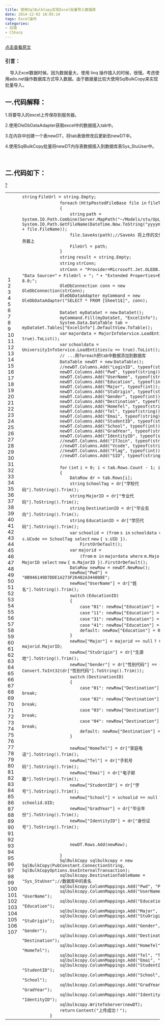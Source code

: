 ```yaml
---
title: 使用SqlBulkCopy实现Excel批量导入数据库
date: 2014-12-02 18:05:14
tags: Excel操作
categories: 
- 后端
- CSharp
---
```


[点击查看原文](https://www.cnblogs.com/bugzone/p/SqlBulkCopy.html)

<div id="cnblogs_post_body" class="blogpost-body ">
    <h3>引言： &nbsp;&nbsp;</h3>
<p>&nbsp;&nbsp;&nbsp; 导入Excel数据时候，因为数据量大，使用 linq 操作插入的时候，很慢。考虑使用ado.net操作数据库方式导入数据。由于数据量比较大使用SqlBulkCopy来实现批量导入。</p>
<h2>一.代码解释：</h2>
<p>1.将要导入的excel上传保存到服务器。</p>
<p>2.使用OleDbDataAdapter获取excel中的数据插入tab中。</p>
<p>3.在内存中创建一个表newDT，将tab表做修改后更新到newDT中。</p>
<p>4.使用SqlBulkCopy批量将newDT内存表数据插入到数据库表Sys_StuUser中。</p>
<p>&nbsp;</p>
<h2>二.代码如下：</h2>
<div class="cnblogs_Highlighter sh-gutter">
<div><div id="highlighter_416323" class="syntaxhighlighter  csharp"><div class="toolbar"><span><a href="#" class="toolbar_item command_help help">?</a></span></div><table border="0" cellpadding="0" cellspacing="0"><tbody><tr><td class="gutter"><div class="line number1 index0 alt2">1</div><div class="line number2 index1 alt1">2</div><div class="line number3 index2 alt2">3</div><div class="line number4 index3 alt1">4</div><div class="line number5 index4 alt2">5</div><div class="line number6 index5 alt1">6</div><div class="line number7 index6 alt2">7</div><div class="line number8 index7 alt1">8</div><div class="line number9 index8 alt2">9</div><div class="line number10 index9 alt1">10</div><div class="line number11 index10 alt2">11</div><div class="line number12 index11 alt1">12</div><div class="line number13 index12 alt2">13</div><div class="line number14 index13 alt1">14</div><div class="line number15 index14 alt2">15</div><div class="line number16 index15 alt1">16</div><div class="line number17 index16 alt2">17</div><div class="line number18 index17 alt1">18</div><div class="line number19 index18 alt2">19</div><div class="line number20 index19 alt1">20</div><div class="line number21 index20 alt2">21</div><div class="line number22 index21 alt1">22</div><div class="line number23 index22 alt2">23</div><div class="line number24 index23 alt1">24</div><div class="line number25 index24 alt2">25</div><div class="line number26 index25 alt1">26</div><div class="line number27 index26 alt2">27</div><div class="line number28 index27 alt1">28</div><div class="line number29 index28 alt2">29</div><div class="line number30 index29 alt1">30</div><div class="line number31 index30 alt2">31</div><div class="line number32 index31 alt1">32</div><div class="line number33 index32 alt2">33</div><div class="line number34 index33 alt1">34</div><div class="line number35 index34 alt2">35</div><div class="line number36 index35 alt1">36</div><div class="line number37 index36 alt2">37</div><div class="line number38 index37 alt1">38</div><div class="line number39 index38 alt2">39</div><div class="line number40 index39 alt1">40</div><div class="line number41 index40 alt2">41</div><div class="line number42 index41 alt1">42</div><div class="line number43 index42 alt2">43</div><div class="line number44 index43 alt1">44</div><div class="line number45 index44 alt2">45</div><div class="line number46 index45 alt1">46</div><div class="line number47 index46 alt2">47</div><div class="line number48 index47 alt1">48</div><div class="line number49 index48 alt2">49</div><div class="line number50 index49 alt1">50</div><div class="line number51 index50 alt2">51</div><div class="line number52 index51 alt1">52</div><div class="line number53 index52 alt2">53</div><div class="line number54 index53 alt1">54</div><div class="line number55 index54 alt2">55</div><div class="line number56 index55 alt1">56</div><div class="line number57 index56 alt2">57</div><div class="line number58 index57 alt1">58</div><div class="line number59 index58 alt2">59</div><div class="line number60 index59 alt1">60</div><div class="line number61 index60 alt2">61</div><div class="line number62 index61 alt1">62</div><div class="line number63 index62 alt2">63</div><div class="line number64 index63 alt1">64</div><div class="line number65 index64 alt2">65</div><div class="line number66 index65 alt1">66</div><div class="line number67 index66 alt2">67</div><div class="line number68 index67 alt1">68</div><div class="line number69 index68 alt2">69</div><div class="line number70 index69 alt1">70</div><div class="line number71 index70 alt2">71</div><div class="line number72 index71 alt1">72</div><div class="line number73 index72 alt2">73</div><div class="line number74 index73 alt1">74</div><div class="line number75 index74 alt2">75</div><div class="line number76 index75 alt1">76</div><div class="line number77 index76 alt2">77</div><div class="line number78 index77 alt1">78</div><div class="line number79 index78 alt2">79</div><div class="line number80 index79 alt1">80</div><div class="line number81 index80 alt2">81</div><div class="line number82 index81 alt1">82</div><div class="line number83 index82 alt2">83</div><div class="line number84 index83 alt1">84</div><div class="line number85 index84 alt2">85</div><div class="line number86 index85 alt1">86</div><div class="line number87 index86 alt2">87</div><div class="line number88 index87 alt1">88</div><div class="line number89 index88 alt2">89</div><div class="line number90 index89 alt1">90</div><div class="line number91 index90 alt2">91</div><div class="line number92 index91 alt1">92</div><div class="line number93 index92 alt2">93</div><div class="line number94 index93 alt1">94</div><div class="line number95 index94 alt2">95</div><div class="line number96 index95 alt1">96</div><div class="line number97 index96 alt2">97</div><div class="line number98 index97 alt1">98</div><div class="line number99 index98 alt2">99</div><div class="line number100 index99 alt1">100</div><div class="line number101 index100 alt2">101</div><div class="line number102 index101 alt1">102</div><div class="line number103 index102 alt2">103</div><div class="line number104 index103 alt1">104</div><div class="line number105 index104 alt2">105</div><div class="line number106 index105 alt1">106</div><div class="line number107 index106 alt2">107</div></td><td class="code"><div class="container"><div class="line number1 index0 alt2"><code class="csharp keyword">string</code> <code class="csharp plain">FileUrl = </code><code class="csharp keyword">string</code><code class="csharp plain">.Empty;</code></div><div class="line number2 index1 alt1"><code class="csharp spaces">&nbsp;&nbsp;&nbsp;&nbsp;&nbsp;&nbsp;&nbsp;&nbsp;&nbsp;&nbsp;&nbsp;&nbsp;&nbsp;&nbsp;&nbsp;</code><code class="csharp keyword">foreach</code> <code class="csharp plain">(HttpPostedFileBase file </code><code class="csharp keyword">in</code> <code class="csharp plain">fileToUpload)</code></div><div class="line number3 index2 alt2"><code class="csharp spaces">&nbsp;&nbsp;&nbsp;&nbsp;&nbsp;&nbsp;&nbsp;&nbsp;&nbsp;&nbsp;&nbsp;&nbsp;&nbsp;&nbsp;&nbsp;</code><code class="csharp plain">{</code></div><div class="line number4 index3 alt1"><code class="csharp spaces">&nbsp;&nbsp;&nbsp;&nbsp;&nbsp;&nbsp;&nbsp;&nbsp;&nbsp;&nbsp;&nbsp;&nbsp;&nbsp;&nbsp;&nbsp;&nbsp;&nbsp;&nbsp;&nbsp;</code><code class="csharp keyword">string</code> <code class="csharp plain">path = System.IO.Path.Combine(Server.MapPath(</code><code class="csharp string">"~/Models/stu/UpLoadExc"</code><code class="csharp plain">), System.IO.Path.GetFileName(DateTime.Now.ToString(</code><code class="csharp string">"yyyymmddhhMMss"</code><code class="csharp plain">) + file.FileName));</code></div><div class="line number5 index4 alt2"><code class="csharp spaces">&nbsp;&nbsp;&nbsp;&nbsp;&nbsp;&nbsp;&nbsp;&nbsp;&nbsp;&nbsp;&nbsp;&nbsp;&nbsp;&nbsp;&nbsp;&nbsp;&nbsp;&nbsp;&nbsp;</code><code class="csharp plain">file.SaveAs(path);</code><code class="csharp comments">//SaveAs 将上传的文件内容保存在服务器上</code></div><div class="line number6 index5 alt1"><code class="csharp spaces">&nbsp;&nbsp;&nbsp;&nbsp;&nbsp;&nbsp;&nbsp;&nbsp;&nbsp;&nbsp;&nbsp;&nbsp;&nbsp;&nbsp;&nbsp;&nbsp;&nbsp;&nbsp;&nbsp;</code><code class="csharp plain">FileUrl = path;</code></div><div class="line number7 index6 alt2"><code class="csharp spaces">&nbsp;&nbsp;&nbsp;&nbsp;&nbsp;&nbsp;&nbsp;&nbsp;&nbsp;&nbsp;&nbsp;&nbsp;&nbsp;&nbsp;&nbsp;</code><code class="csharp plain">}</code></div><div class="line number8 index7 alt1"><code class="csharp spaces">&nbsp;&nbsp;&nbsp;&nbsp;&nbsp;&nbsp;&nbsp;&nbsp;&nbsp;&nbsp;&nbsp;&nbsp;&nbsp;&nbsp;&nbsp;</code><code class="csharp keyword">string</code> <code class="csharp plain">result = </code><code class="csharp keyword">string</code><code class="csharp plain">.Empty;</code></div><div class="line number9 index8 alt2"><code class="csharp spaces">&nbsp;&nbsp;&nbsp;&nbsp;&nbsp;&nbsp;&nbsp;&nbsp;&nbsp;&nbsp;&nbsp;&nbsp;&nbsp;&nbsp;&nbsp;</code><code class="csharp keyword">string</code> <code class="csharp plain">strConn;</code></div><div class="line number10 index9 alt1"><code class="csharp spaces">&nbsp;&nbsp;&nbsp;&nbsp;&nbsp;&nbsp;&nbsp;&nbsp;&nbsp;&nbsp;&nbsp;&nbsp;&nbsp;&nbsp;&nbsp;</code><code class="csharp plain">strConn = </code><code class="csharp string">"Provider=Microsoft.Jet.OLEDB.4.0;"</code> <code class="csharp plain">+ </code><code class="csharp string">"Data Source="</code> <code class="csharp plain">+ FileUrl + </code><code class="csharp string">"; "</code> <code class="csharp plain">+ </code><code class="csharp string">"Extended Properties=Excel 8.0;"</code><code class="csharp plain">;</code></div><div class="line number11 index10 alt2"><code class="csharp spaces">&nbsp;&nbsp;&nbsp;&nbsp;&nbsp;&nbsp;&nbsp;&nbsp;&nbsp;&nbsp;&nbsp;&nbsp;&nbsp;&nbsp;&nbsp;</code><code class="csharp plain">OleDbConnection conn = </code><code class="csharp keyword">new</code> <code class="csharp plain">OleDbConnection(strConn);</code></div><div class="line number12 index11 alt1"><code class="csharp spaces">&nbsp;&nbsp;&nbsp;&nbsp;&nbsp;&nbsp;&nbsp;&nbsp;&nbsp;&nbsp;&nbsp;&nbsp;&nbsp;&nbsp;&nbsp;</code><code class="csharp plain">OleDbDataAdapter myCommand = </code><code class="csharp keyword">new</code> <code class="csharp plain">OleDbDataAdapter(</code><code class="csharp string">"SELECT * FROM [Sheet1$]"</code><code class="csharp plain">, conn);</code></div><div class="line number13 index12 alt2">&nbsp;</div><div class="line number14 index13 alt1"><code class="csharp spaces">&nbsp;&nbsp;&nbsp;&nbsp;&nbsp;&nbsp;&nbsp;&nbsp;&nbsp;&nbsp;&nbsp;&nbsp;&nbsp;&nbsp;&nbsp;</code><code class="csharp plain">DataSet myDataSet = </code><code class="csharp keyword">new</code> <code class="csharp plain">DataSet();</code></div><div class="line number15 index14 alt2"><code class="csharp spaces">&nbsp;&nbsp;&nbsp;&nbsp;&nbsp;&nbsp;&nbsp;&nbsp;&nbsp;&nbsp;&nbsp;&nbsp;&nbsp;&nbsp;&nbsp;</code><code class="csharp plain">myCommand.Fill(myDataSet, </code><code class="csharp string">"ExcelInfo"</code><code class="csharp plain">);</code></div><div class="line number16 index15 alt1"><code class="csharp spaces">&nbsp;&nbsp;&nbsp;&nbsp;&nbsp;&nbsp;&nbsp;&nbsp;&nbsp;&nbsp;&nbsp;&nbsp;&nbsp;&nbsp;&nbsp;</code><code class="csharp plain">System.Data.DataTable tab = myDataSet.Tables[</code><code class="csharp string">"ExcelInfo"</code><code class="csharp plain">].DefaultView.ToTable();</code></div><div class="line number17 index16 alt2"><code class="csharp spaces">&nbsp;&nbsp;&nbsp;&nbsp;&nbsp;&nbsp;&nbsp;&nbsp;&nbsp;&nbsp;&nbsp;&nbsp;&nbsp;&nbsp;&nbsp;</code><code class="csharp keyword">var</code> <code class="csharp plain">majordata = MajorInfoService.LoadEntities(u =&gt; </code><code class="csharp keyword">true</code><code class="csharp plain">).ToList();</code></div><div class="line number18 index17 alt1"><code class="csharp spaces">&nbsp;&nbsp;&nbsp;&nbsp;&nbsp;&nbsp;&nbsp;&nbsp;&nbsp;&nbsp;&nbsp;&nbsp;&nbsp;&nbsp;&nbsp;</code><code class="csharp keyword">var</code> <code class="csharp plain">schooldata = UniversityInfoService.LoadEntities(u =&gt; </code><code class="csharp keyword">true</code><code class="csharp plain">).ToList();</code></div><div class="line number19 index18 alt2"><code class="csharp spaces">&nbsp;&nbsp;&nbsp;&nbsp;&nbsp;&nbsp;&nbsp;&nbsp;&nbsp;&nbsp;&nbsp;&nbsp;&nbsp;&nbsp;&nbsp;</code><code class="csharp comments">// ...用foreach把tab中数据添加到数据库</code></div><div class="line number20 index19 alt1"><code class="csharp spaces">&nbsp;&nbsp;&nbsp;&nbsp;&nbsp;&nbsp;&nbsp;&nbsp;&nbsp;&nbsp;&nbsp;&nbsp;&nbsp;&nbsp;&nbsp;</code><code class="csharp plain">DataTable newDT = </code><code class="csharp keyword">new</code> <code class="csharp plain">DataTable();</code></div><div class="line number21 index20 alt2"><code class="csharp spaces">&nbsp;&nbsp;&nbsp;&nbsp;&nbsp;&nbsp;&nbsp;&nbsp;&nbsp;&nbsp;&nbsp;&nbsp;&nbsp;&nbsp;&nbsp;</code><code class="csharp comments">//newDT.Columns.Add("LoginID", typeof(string));</code></div><div class="line number22 index21 alt1"><code class="csharp spaces">&nbsp;&nbsp;&nbsp;&nbsp;&nbsp;&nbsp;&nbsp;&nbsp;&nbsp;&nbsp;&nbsp;&nbsp;&nbsp;&nbsp;&nbsp;</code><code class="csharp plain">newDT.Columns.Add(</code><code class="csharp string">"Pwd"</code><code class="csharp plain">, </code><code class="csharp keyword">typeof</code><code class="csharp plain">(</code><code class="csharp keyword">string</code><code class="csharp plain">));</code></div><div class="line number23 index22 alt2"><code class="csharp spaces">&nbsp;&nbsp;&nbsp;&nbsp;&nbsp;&nbsp;&nbsp;&nbsp;&nbsp;&nbsp;&nbsp;&nbsp;&nbsp;&nbsp;&nbsp;</code><code class="csharp plain">newDT.Columns.Add(</code><code class="csharp string">"UserName"</code><code class="csharp plain">, </code><code class="csharp keyword">typeof</code><code class="csharp plain">(</code><code class="csharp keyword">string</code><code class="csharp plain">));</code></div><div class="line number24 index23 alt1"><code class="csharp spaces">&nbsp;&nbsp;&nbsp;&nbsp;&nbsp;&nbsp;&nbsp;&nbsp;&nbsp;&nbsp;&nbsp;&nbsp;&nbsp;&nbsp;&nbsp;</code><code class="csharp plain">newDT.Columns.Add(</code><code class="csharp string">"Education"</code><code class="csharp plain">, </code><code class="csharp keyword">typeof</code><code class="csharp plain">(</code><code class="csharp keyword">int</code><code class="csharp plain">));</code></div><div class="line number25 index24 alt2"><code class="csharp spaces">&nbsp;&nbsp;&nbsp;&nbsp;&nbsp;&nbsp;&nbsp;&nbsp;&nbsp;&nbsp;&nbsp;&nbsp;&nbsp;&nbsp;&nbsp;</code><code class="csharp plain">newDT.Columns.Add(</code><code class="csharp string">"Major"</code><code class="csharp plain">, </code><code class="csharp keyword">typeof</code><code class="csharp plain">(</code><code class="csharp keyword">int</code><code class="csharp plain">));</code></div><div class="line number26 index25 alt1"><code class="csharp spaces">&nbsp;&nbsp;&nbsp;&nbsp;&nbsp;&nbsp;&nbsp;&nbsp;&nbsp;&nbsp;&nbsp;&nbsp;&nbsp;&nbsp;&nbsp;</code><code class="csharp plain">newDT.Columns.Add(</code><code class="csharp string">"StuOrigin"</code><code class="csharp plain">, </code><code class="csharp keyword">typeof</code><code class="csharp plain">(</code><code class="csharp keyword">string</code><code class="csharp plain">));</code></div><div class="line number27 index26 alt2"><code class="csharp spaces">&nbsp;&nbsp;&nbsp;&nbsp;&nbsp;&nbsp;&nbsp;&nbsp;&nbsp;&nbsp;&nbsp;&nbsp;&nbsp;&nbsp;&nbsp;</code><code class="csharp plain">newDT.Columns.Add(</code><code class="csharp string">"Gender"</code><code class="csharp plain">, </code><code class="csharp keyword">typeof</code><code class="csharp plain">(</code><code class="csharp keyword">int</code><code class="csharp plain">));</code></div><div class="line number28 index27 alt1"><code class="csharp spaces">&nbsp;&nbsp;&nbsp;&nbsp;&nbsp;&nbsp;&nbsp;&nbsp;&nbsp;&nbsp;&nbsp;&nbsp;&nbsp;&nbsp;&nbsp;</code><code class="csharp plain">newDT.Columns.Add(</code><code class="csharp string">"Destination"</code><code class="csharp plain">, </code><code class="csharp keyword">typeof</code><code class="csharp plain">(</code><code class="csharp keyword">int</code><code class="csharp plain">));</code></div><div class="line number29 index28 alt2"><code class="csharp spaces">&nbsp;&nbsp;&nbsp;&nbsp;&nbsp;&nbsp;&nbsp;&nbsp;&nbsp;&nbsp;&nbsp;&nbsp;&nbsp;&nbsp;&nbsp;</code><code class="csharp plain">newDT.Columns.Add(</code><code class="csharp string">"HomeTel"</code><code class="csharp plain">, </code><code class="csharp keyword">typeof</code><code class="csharp plain">(</code><code class="csharp keyword">string</code><code class="csharp plain">));</code></div><div class="line number30 index29 alt1"><code class="csharp spaces">&nbsp;&nbsp;&nbsp;&nbsp;&nbsp;&nbsp;&nbsp;&nbsp;&nbsp;&nbsp;&nbsp;&nbsp;&nbsp;&nbsp;&nbsp;</code><code class="csharp plain">newDT.Columns.Add(</code><code class="csharp string">"Tel"</code><code class="csharp plain">, </code><code class="csharp keyword">typeof</code><code class="csharp plain">(</code><code class="csharp keyword">string</code><code class="csharp plain">));</code></div><div class="line number31 index30 alt2"><code class="csharp spaces">&nbsp;&nbsp;&nbsp;&nbsp;&nbsp;&nbsp;&nbsp;&nbsp;&nbsp;&nbsp;&nbsp;&nbsp;&nbsp;&nbsp;&nbsp;</code><code class="csharp plain">newDT.Columns.Add(</code><code class="csharp string">"Emai"</code><code class="csharp plain">, </code><code class="csharp keyword">typeof</code><code class="csharp plain">(</code><code class="csharp keyword">string</code><code class="csharp plain">));</code></div><div class="line number32 index31 alt1"><code class="csharp spaces">&nbsp;&nbsp;&nbsp;&nbsp;&nbsp;&nbsp;&nbsp;&nbsp;&nbsp;&nbsp;&nbsp;&nbsp;&nbsp;&nbsp;&nbsp;</code><code class="csharp plain">newDT.Columns.Add(</code><code class="csharp string">"StudentID"</code><code class="csharp plain">, </code><code class="csharp keyword">typeof</code><code class="csharp plain">(</code><code class="csharp keyword">string</code><code class="csharp plain">));</code></div><div class="line number33 index32 alt2"><code class="csharp spaces">&nbsp;&nbsp;&nbsp;&nbsp;&nbsp;&nbsp;&nbsp;&nbsp;&nbsp;&nbsp;&nbsp;&nbsp;&nbsp;&nbsp;&nbsp;</code><code class="csharp plain">newDT.Columns.Add(</code><code class="csharp string">"School"</code><code class="csharp plain">, </code><code class="csharp keyword">typeof</code><code class="csharp plain">(</code><code class="csharp keyword">int</code><code class="csharp plain">));</code></div><div class="line number34 index33 alt1"><code class="csharp spaces">&nbsp;&nbsp;&nbsp;&nbsp;&nbsp;&nbsp;&nbsp;&nbsp;&nbsp;&nbsp;&nbsp;&nbsp;&nbsp;&nbsp;&nbsp;</code><code class="csharp plain">newDT.Columns.Add(</code><code class="csharp string">"GradYear"</code><code class="csharp plain">, </code><code class="csharp keyword">typeof</code><code class="csharp plain">(</code><code class="csharp keyword">string</code><code class="csharp plain">));</code></div><div class="line number35 index34 alt2"><code class="csharp spaces">&nbsp;&nbsp;&nbsp;&nbsp;&nbsp;&nbsp;&nbsp;&nbsp;&nbsp;&nbsp;&nbsp;&nbsp;&nbsp;&nbsp;&nbsp;</code><code class="csharp plain">newDT.Columns.Add(</code><code class="csharp string">"IdentityID"</code><code class="csharp plain">, </code><code class="csharp keyword">typeof</code><code class="csharp plain">(</code><code class="csharp keyword">string</code><code class="csharp plain">));</code></div><div class="line number36 index35 alt1"><code class="csharp spaces">&nbsp;&nbsp;&nbsp;&nbsp;&nbsp;&nbsp;&nbsp;&nbsp;&nbsp;&nbsp;&nbsp;&nbsp;&nbsp;&nbsp;&nbsp;</code><code class="csharp comments">//newDT.Columns.Add("IfJoin", typeof(string));</code></div><div class="line number37 index36 alt2"><code class="csharp spaces">&nbsp;&nbsp;&nbsp;&nbsp;&nbsp;&nbsp;&nbsp;&nbsp;&nbsp;&nbsp;&nbsp;&nbsp;&nbsp;&nbsp;&nbsp;</code><code class="csharp comments">//newDT.Columns.Add("Vcode", typeof(string));</code></div><div class="line number38 index37 alt1"><code class="csharp spaces">&nbsp;&nbsp;&nbsp;&nbsp;&nbsp;&nbsp;&nbsp;&nbsp;&nbsp;&nbsp;&nbsp;&nbsp;&nbsp;&nbsp;&nbsp;</code><code class="csharp comments">//newDT.Columns.Add("Flag", typeof(int));</code></div><div class="line number39 index38 alt2"><code class="csharp spaces">&nbsp;&nbsp;&nbsp;&nbsp;&nbsp;&nbsp;&nbsp;&nbsp;&nbsp;&nbsp;&nbsp;&nbsp;&nbsp;&nbsp;&nbsp;</code><code class="csharp comments">//newDT.Columns.Add("SID", typeof(string));</code></div><div class="line number40 index39 alt1">&nbsp;</div><div class="line number41 index40 alt2"><code class="csharp spaces">&nbsp;&nbsp;&nbsp;&nbsp;&nbsp;&nbsp;&nbsp;&nbsp;&nbsp;&nbsp;&nbsp;&nbsp;&nbsp;&nbsp;&nbsp;</code><code class="csharp keyword">for</code> <code class="csharp plain">(</code><code class="csharp keyword">int</code> <code class="csharp plain">i = 0; i &lt; tab.Rows.Count - 1; i++)</code></div><div class="line number42 index41 alt1"><code class="csharp spaces">&nbsp;&nbsp;&nbsp;&nbsp;&nbsp;&nbsp;&nbsp;&nbsp;&nbsp;&nbsp;&nbsp;&nbsp;&nbsp;&nbsp;&nbsp;</code><code class="csharp plain">{</code></div><div class="line number43 index42 alt2"><code class="csharp spaces">&nbsp;&nbsp;&nbsp;&nbsp;&nbsp;&nbsp;&nbsp;&nbsp;&nbsp;&nbsp;&nbsp;&nbsp;&nbsp;&nbsp;&nbsp;&nbsp;&nbsp;&nbsp;&nbsp;</code><code class="csharp plain">DataRow dr = tab.Rows[i];</code></div><div class="line number44 index43 alt1"><code class="csharp spaces">&nbsp;&nbsp;&nbsp;&nbsp;&nbsp;&nbsp;&nbsp;&nbsp;&nbsp;&nbsp;&nbsp;&nbsp;&nbsp;&nbsp;&nbsp;&nbsp;&nbsp;&nbsp;&nbsp;</code><code class="csharp keyword">string</code> <code class="csharp plain">SchoolTag = dr[</code><code class="csharp string">"学校代码"</code><code class="csharp plain">].ToString().Trim();</code></div><div class="line number45 index44 alt2"><code class="csharp spaces">&nbsp;&nbsp;&nbsp;&nbsp;&nbsp;&nbsp;&nbsp;&nbsp;&nbsp;&nbsp;&nbsp;&nbsp;&nbsp;&nbsp;&nbsp;&nbsp;&nbsp;&nbsp;&nbsp;</code><code class="csharp keyword">string</code> <code class="csharp plain">MajorID = dr[</code><code class="csharp string">"专业代码"</code><code class="csharp plain">].ToString().Trim();</code></div><div class="line number46 index45 alt1"><code class="csharp spaces">&nbsp;&nbsp;&nbsp;&nbsp;&nbsp;&nbsp;&nbsp;&nbsp;&nbsp;&nbsp;&nbsp;&nbsp;&nbsp;&nbsp;&nbsp;&nbsp;&nbsp;&nbsp;&nbsp;</code><code class="csharp keyword">string</code> <code class="csharp plain">DestinationID = dr[</code><code class="csharp string">"毕业去向"</code><code class="csharp plain">].ToString().Trim();</code></div><div class="line number47 index46 alt2"><code class="csharp spaces">&nbsp;&nbsp;&nbsp;&nbsp;&nbsp;&nbsp;&nbsp;&nbsp;&nbsp;&nbsp;&nbsp;&nbsp;&nbsp;&nbsp;&nbsp;&nbsp;&nbsp;&nbsp;&nbsp;</code><code class="csharp keyword">string</code> <code class="csharp plain">EducationID = dr[</code><code class="csharp string">"学历代码"</code><code class="csharp plain">].ToString().Trim();</code></div><div class="line number48 index47 alt1"><code class="csharp spaces">&nbsp;&nbsp;&nbsp;&nbsp;&nbsp;&nbsp;&nbsp;&nbsp;&nbsp;&nbsp;&nbsp;&nbsp;&nbsp;&nbsp;&nbsp;&nbsp;&nbsp;&nbsp;&nbsp;</code><code class="csharp keyword">var</code> <code class="csharp plain">schoolid = (</code><code class="csharp keyword">from</code> <code class="csharp plain">s </code><code class="csharp keyword">in</code> <code class="csharp plain">schooldata </code><code class="csharp keyword">where</code> <code class="csharp plain">s.UCode == SchoolTag </code><code class="csharp keyword">select</code> <code class="csharp keyword">new</code> <code class="csharp plain">{ s.UID }).</code></div><div class="line number49 index48 alt2"><code class="csharp spaces">&nbsp;&nbsp;&nbsp;&nbsp;&nbsp;&nbsp;&nbsp;&nbsp;&nbsp;&nbsp;&nbsp;&nbsp;&nbsp;&nbsp;&nbsp;&nbsp;&nbsp;&nbsp;&nbsp;&nbsp;&nbsp;&nbsp;&nbsp;</code><code class="csharp plain">FirstOrDefault();</code></div><div class="line number50 index49 alt1"><code class="csharp spaces">&nbsp;&nbsp;&nbsp;&nbsp;&nbsp;&nbsp;&nbsp;&nbsp;&nbsp;&nbsp;&nbsp;&nbsp;&nbsp;&nbsp;&nbsp;&nbsp;&nbsp;&nbsp;&nbsp;</code><code class="csharp keyword">var</code> <code class="csharp plain">majorid =</code></div><div class="line number51 index50 alt2"><code class="csharp spaces">&nbsp;&nbsp;&nbsp;&nbsp;&nbsp;&nbsp;&nbsp;&nbsp;&nbsp;&nbsp;&nbsp;&nbsp;&nbsp;&nbsp;&nbsp;&nbsp;&nbsp;&nbsp;&nbsp;&nbsp;&nbsp;&nbsp;&nbsp;</code><code class="csharp plain">(</code><code class="csharp keyword">from</code> <code class="csharp plain">m </code><code class="csharp keyword">in</code> <code class="csharp plain">majordata </code><code class="csharp keyword">where</code> <code class="csharp plain">m.MajorCode == MajorID </code><code class="csharp keyword">select</code> <code class="csharp keyword">new</code> <code class="csharp plain">{ m.MajorID }).FirstOrDefault();</code></div><div class="line number52 index51 alt1"><code class="csharp spaces">&nbsp;&nbsp;&nbsp;&nbsp;&nbsp;&nbsp;&nbsp;&nbsp;&nbsp;&nbsp;&nbsp;&nbsp;&nbsp;&nbsp;&nbsp;&nbsp;&nbsp;&nbsp;&nbsp;</code><code class="csharp plain">DataRow newRow = newDT.NewRow();</code></div><div class="line number53 index52 alt2"><code class="csharp spaces">&nbsp;&nbsp;&nbsp;&nbsp;&nbsp;&nbsp;&nbsp;&nbsp;&nbsp;&nbsp;&nbsp;&nbsp;&nbsp;&nbsp;&nbsp;&nbsp;&nbsp;&nbsp;&nbsp;</code><code class="csharp plain">newRow[</code><code class="csharp string">"Pwd"</code><code class="csharp plain">] = </code><code class="csharp string">"0B946149D7DDE1A273F26402A344008E"</code><code class="csharp plain">;</code></div><div class="line number54 index53 alt1"><code class="csharp spaces">&nbsp;&nbsp;&nbsp;&nbsp;&nbsp;&nbsp;&nbsp;&nbsp;&nbsp;&nbsp;&nbsp;&nbsp;&nbsp;&nbsp;&nbsp;&nbsp;&nbsp;&nbsp;&nbsp;</code><code class="csharp plain">newRow[</code><code class="csharp string">"UserName"</code><code class="csharp plain">] = dr[</code><code class="csharp string">"姓名"</code><code class="csharp plain">].ToString().Trim();</code></div><div class="line number55 index54 alt2"><code class="csharp spaces">&nbsp;&nbsp;&nbsp;&nbsp;&nbsp;&nbsp;&nbsp;&nbsp;&nbsp;&nbsp;&nbsp;&nbsp;&nbsp;&nbsp;&nbsp;&nbsp;&nbsp;&nbsp;&nbsp;</code><code class="csharp keyword">switch</code> <code class="csharp plain">(EducationID)</code></div><div class="line number56 index55 alt1"><code class="csharp spaces">&nbsp;&nbsp;&nbsp;&nbsp;&nbsp;&nbsp;&nbsp;&nbsp;&nbsp;&nbsp;&nbsp;&nbsp;&nbsp;&nbsp;&nbsp;&nbsp;&nbsp;&nbsp;&nbsp;</code><code class="csharp plain">{</code></div><div class="line number57 index56 alt2"><code class="csharp spaces">&nbsp;&nbsp;&nbsp;&nbsp;&nbsp;&nbsp;&nbsp;&nbsp;&nbsp;&nbsp;&nbsp;&nbsp;&nbsp;&nbsp;&nbsp;&nbsp;&nbsp;&nbsp;&nbsp;&nbsp;&nbsp;&nbsp;&nbsp;</code><code class="csharp keyword">case</code> <code class="csharp string">"01"</code><code class="csharp plain">: newRow[</code><code class="csharp string">"Education"</code><code class="csharp plain">] = 4; </code><code class="csharp keyword">break</code><code class="csharp plain">;</code></div><div class="line number58 index57 alt1"><code class="csharp spaces">&nbsp;&nbsp;&nbsp;&nbsp;&nbsp;&nbsp;&nbsp;&nbsp;&nbsp;&nbsp;&nbsp;&nbsp;&nbsp;&nbsp;&nbsp;&nbsp;&nbsp;&nbsp;&nbsp;&nbsp;&nbsp;&nbsp;&nbsp;</code><code class="csharp keyword">case</code> <code class="csharp string">"11"</code><code class="csharp plain">: newRow[</code><code class="csharp string">"Education"</code><code class="csharp plain">] = 3; </code><code class="csharp keyword">break</code><code class="csharp plain">;</code></div><div class="line number59 index58 alt2"><code class="csharp spaces">&nbsp;&nbsp;&nbsp;&nbsp;&nbsp;&nbsp;&nbsp;&nbsp;&nbsp;&nbsp;&nbsp;&nbsp;&nbsp;&nbsp;&nbsp;&nbsp;&nbsp;&nbsp;&nbsp;&nbsp;&nbsp;&nbsp;&nbsp;</code><code class="csharp keyword">case</code> <code class="csharp string">"31"</code><code class="csharp plain">: newRow[</code><code class="csharp string">"Education"</code><code class="csharp plain">] = 2; </code><code class="csharp keyword">break</code><code class="csharp plain">;</code></div><div class="line number60 index59 alt1"><code class="csharp spaces">&nbsp;&nbsp;&nbsp;&nbsp;&nbsp;&nbsp;&nbsp;&nbsp;&nbsp;&nbsp;&nbsp;&nbsp;&nbsp;&nbsp;&nbsp;&nbsp;&nbsp;&nbsp;&nbsp;&nbsp;&nbsp;&nbsp;&nbsp;</code><code class="csharp keyword">case</code> <code class="csharp string">"41"</code><code class="csharp plain">: newRow[</code><code class="csharp string">"Education"</code><code class="csharp plain">] = 1; </code><code class="csharp keyword">break</code><code class="csharp plain">;</code></div><div class="line number61 index60 alt2"><code class="csharp spaces">&nbsp;&nbsp;&nbsp;&nbsp;&nbsp;&nbsp;&nbsp;&nbsp;&nbsp;&nbsp;&nbsp;&nbsp;&nbsp;&nbsp;&nbsp;&nbsp;&nbsp;&nbsp;&nbsp;&nbsp;&nbsp;&nbsp;&nbsp;</code><code class="csharp keyword">default</code><code class="csharp plain">: newRow[</code><code class="csharp string">"Education"</code><code class="csharp plain">] = 0; </code><code class="csharp keyword">break</code><code class="csharp plain">;</code></div><div class="line number62 index61 alt1"><code class="csharp spaces">&nbsp;&nbsp;&nbsp;&nbsp;&nbsp;&nbsp;&nbsp;&nbsp;&nbsp;&nbsp;&nbsp;&nbsp;&nbsp;&nbsp;&nbsp;&nbsp;&nbsp;&nbsp;&nbsp;</code><code class="csharp plain">}</code></div><div class="line number63 index62 alt2"><code class="csharp spaces">&nbsp;&nbsp;&nbsp;&nbsp;&nbsp;&nbsp;&nbsp;&nbsp;&nbsp;&nbsp;&nbsp;&nbsp;&nbsp;&nbsp;&nbsp;&nbsp;&nbsp;&nbsp;&nbsp;</code><code class="csharp plain">newRow[</code><code class="csharp string">"Major"</code><code class="csharp plain">] = majorid == </code><code class="csharp keyword">null</code> <code class="csharp plain">? 0 : majorid.MajorID;</code></div><div class="line number64 index63 alt1"><code class="csharp spaces">&nbsp;&nbsp;&nbsp;&nbsp;&nbsp;&nbsp;&nbsp;&nbsp;&nbsp;&nbsp;&nbsp;&nbsp;&nbsp;&nbsp;&nbsp;&nbsp;&nbsp;&nbsp;&nbsp;</code><code class="csharp plain">newRow[</code><code class="csharp string">"StuOrigin"</code><code class="csharp plain">] = dr[</code><code class="csharp string">"生源地"</code><code class="csharp plain">].ToString().Trim();</code></div><div class="line number65 index64 alt2"><code class="csharp spaces">&nbsp;&nbsp;&nbsp;&nbsp;&nbsp;&nbsp;&nbsp;&nbsp;&nbsp;&nbsp;&nbsp;&nbsp;&nbsp;&nbsp;&nbsp;&nbsp;&nbsp;&nbsp;&nbsp;</code><code class="csharp plain">newRow[</code><code class="csharp string">"Gender"</code><code class="csharp plain">] = dr[</code><code class="csharp string">"性别代码"</code><code class="csharp plain">] == </code><code class="csharp keyword">null</code> <code class="csharp plain">? 0 : Convert.ToInt32(dr[</code><code class="csharp string">"性别代码"</code><code class="csharp plain">].ToString().Trim());</code></div><div class="line number66 index65 alt1"><code class="csharp spaces">&nbsp;&nbsp;&nbsp;&nbsp;&nbsp;&nbsp;&nbsp;&nbsp;&nbsp;&nbsp;&nbsp;&nbsp;&nbsp;&nbsp;&nbsp;&nbsp;&nbsp;&nbsp;&nbsp;</code><code class="csharp keyword">switch</code> <code class="csharp plain">(DestinationID)</code></div><div class="line number67 index66 alt2"><code class="csharp spaces">&nbsp;&nbsp;&nbsp;&nbsp;&nbsp;&nbsp;&nbsp;&nbsp;&nbsp;&nbsp;&nbsp;&nbsp;&nbsp;&nbsp;&nbsp;&nbsp;&nbsp;&nbsp;&nbsp;</code><code class="csharp plain">{</code></div><div class="line number68 index67 alt1"><code class="csharp spaces">&nbsp;&nbsp;&nbsp;&nbsp;&nbsp;&nbsp;&nbsp;&nbsp;&nbsp;&nbsp;&nbsp;&nbsp;&nbsp;&nbsp;&nbsp;&nbsp;&nbsp;&nbsp;&nbsp;&nbsp;&nbsp;&nbsp;&nbsp;</code><code class="csharp keyword">case</code> <code class="csharp string">"01"</code><code class="csharp plain">: newRow[</code><code class="csharp string">"Destination"</code><code class="csharp plain">] = 1; </code><code class="csharp keyword">break</code><code class="csharp plain">;</code></div><div class="line number69 index68 alt2"><code class="csharp spaces">&nbsp;&nbsp;&nbsp;&nbsp;&nbsp;&nbsp;&nbsp;&nbsp;&nbsp;&nbsp;&nbsp;&nbsp;&nbsp;&nbsp;&nbsp;&nbsp;&nbsp;&nbsp;&nbsp;&nbsp;&nbsp;&nbsp;&nbsp;</code><code class="csharp keyword">case</code> <code class="csharp string">"02"</code><code class="csharp plain">: newRow[</code><code class="csharp string">"Destination"</code><code class="csharp plain">] = 2; </code><code class="csharp keyword">break</code><code class="csharp plain">;</code></div><div class="line number70 index69 alt1"><code class="csharp spaces">&nbsp;&nbsp;&nbsp;&nbsp;&nbsp;&nbsp;&nbsp;&nbsp;&nbsp;&nbsp;&nbsp;&nbsp;&nbsp;&nbsp;&nbsp;&nbsp;&nbsp;&nbsp;&nbsp;&nbsp;&nbsp;&nbsp;&nbsp;</code><code class="csharp keyword">case</code> <code class="csharp string">"03"</code><code class="csharp plain">: newRow[</code><code class="csharp string">"Destination"</code><code class="csharp plain">] = 3; </code><code class="csharp keyword">break</code><code class="csharp plain">;</code></div><div class="line number71 index70 alt2"><code class="csharp spaces">&nbsp;&nbsp;&nbsp;&nbsp;&nbsp;&nbsp;&nbsp;&nbsp;&nbsp;&nbsp;&nbsp;&nbsp;&nbsp;&nbsp;&nbsp;&nbsp;&nbsp;&nbsp;&nbsp;&nbsp;&nbsp;&nbsp;&nbsp;</code><code class="csharp keyword">case</code> <code class="csharp string">"04"</code><code class="csharp plain">: newRow[</code><code class="csharp string">"Destination"</code><code class="csharp plain">] = 4; </code><code class="csharp keyword">break</code><code class="csharp plain">;</code></div><div class="line number72 index71 alt1"><code class="csharp spaces">&nbsp;&nbsp;&nbsp;&nbsp;&nbsp;&nbsp;&nbsp;&nbsp;&nbsp;&nbsp;&nbsp;&nbsp;&nbsp;&nbsp;&nbsp;&nbsp;&nbsp;&nbsp;&nbsp;&nbsp;&nbsp;&nbsp;&nbsp;</code><code class="csharp keyword">default</code><code class="csharp plain">: newRow[</code><code class="csharp string">"Destination"</code><code class="csharp plain">] = 0; </code><code class="csharp keyword">break</code><code class="csharp plain">;</code></div><div class="line number73 index72 alt2"><code class="csharp spaces">&nbsp;&nbsp;&nbsp;&nbsp;&nbsp;&nbsp;&nbsp;&nbsp;&nbsp;&nbsp;&nbsp;&nbsp;&nbsp;&nbsp;&nbsp;&nbsp;&nbsp;&nbsp;&nbsp;</code><code class="csharp plain">}</code></div><div class="line number74 index73 alt1"><code class="csharp spaces">&nbsp;&nbsp;&nbsp;&nbsp;&nbsp;&nbsp;&nbsp;&nbsp;&nbsp;&nbsp;&nbsp;&nbsp;&nbsp;&nbsp;&nbsp;&nbsp;&nbsp;&nbsp;&nbsp;</code>&nbsp;</div><div class="line number75 index74 alt2"><code class="csharp spaces">&nbsp;&nbsp;&nbsp;&nbsp;&nbsp;&nbsp;&nbsp;&nbsp;&nbsp;&nbsp;&nbsp;&nbsp;&nbsp;&nbsp;&nbsp;&nbsp;&nbsp;&nbsp;&nbsp;</code><code class="csharp plain">newRow[</code><code class="csharp string">"HomeTel"</code><code class="csharp plain">] = dr[</code><code class="csharp string">"家庭电话"</code><code class="csharp plain">].ToString().Trim();</code></div><div class="line number76 index75 alt1"><code class="csharp spaces">&nbsp;&nbsp;&nbsp;&nbsp;&nbsp;&nbsp;&nbsp;&nbsp;&nbsp;&nbsp;&nbsp;&nbsp;&nbsp;&nbsp;&nbsp;&nbsp;&nbsp;&nbsp;&nbsp;</code><code class="csharp plain">newRow[</code><code class="csharp string">"Tel"</code><code class="csharp plain">] = dr[</code><code class="csharp string">"手机号码"</code><code class="csharp plain">].ToString().Trim();</code></div><div class="line number77 index76 alt2"><code class="csharp spaces">&nbsp;&nbsp;&nbsp;&nbsp;&nbsp;&nbsp;&nbsp;&nbsp;&nbsp;&nbsp;&nbsp;&nbsp;&nbsp;&nbsp;&nbsp;&nbsp;&nbsp;&nbsp;&nbsp;</code><code class="csharp plain">newRow[</code><code class="csharp string">"Emai"</code><code class="csharp plain">] = dr[</code><code class="csharp string">"电子邮箱"</code><code class="csharp plain">].ToString().Trim();</code></div><div class="line number78 index77 alt1"><code class="csharp spaces">&nbsp;&nbsp;&nbsp;&nbsp;&nbsp;&nbsp;&nbsp;&nbsp;&nbsp;&nbsp;&nbsp;&nbsp;&nbsp;&nbsp;&nbsp;&nbsp;&nbsp;&nbsp;&nbsp;</code><code class="csharp plain">newRow[</code><code class="csharp string">"StudentID"</code><code class="csharp plain">] = dr[</code><code class="csharp string">"学号"</code><code class="csharp plain">].ToString().Trim();</code></div><div class="line number79 index78 alt2"><code class="csharp spaces">&nbsp;&nbsp;&nbsp;&nbsp;&nbsp;&nbsp;&nbsp;&nbsp;&nbsp;&nbsp;&nbsp;&nbsp;&nbsp;&nbsp;&nbsp;&nbsp;&nbsp;&nbsp;&nbsp;</code><code class="csharp plain">newRow[</code><code class="csharp string">"School"</code><code class="csharp plain">] = schoolid == </code><code class="csharp keyword">null</code> <code class="csharp plain">? 0 : schoolid.UID;</code></div><div class="line number80 index79 alt1"><code class="csharp spaces">&nbsp;&nbsp;&nbsp;&nbsp;&nbsp;&nbsp;&nbsp;&nbsp;&nbsp;&nbsp;&nbsp;&nbsp;&nbsp;&nbsp;&nbsp;&nbsp;&nbsp;&nbsp;&nbsp;</code><code class="csharp plain">newRow[</code><code class="csharp string">"GradYear"</code><code class="csharp plain">] = dr[</code><code class="csharp string">"毕业年份"</code><code class="csharp plain">].ToString().Trim();</code></div><div class="line number81 index80 alt2"><code class="csharp spaces">&nbsp;&nbsp;&nbsp;&nbsp;&nbsp;&nbsp;&nbsp;&nbsp;&nbsp;&nbsp;&nbsp;&nbsp;&nbsp;&nbsp;&nbsp;&nbsp;&nbsp;&nbsp;&nbsp;</code><code class="csharp plain">newRow[</code><code class="csharp string">"IdentityID"</code><code class="csharp plain">] = dr[</code><code class="csharp string">"身份证号"</code><code class="csharp plain">].ToString().Trim();</code></div><div class="line number82 index81 alt1">&nbsp;</div><div class="line number83 index82 alt2">&nbsp;</div><div class="line number84 index83 alt1"><code class="csharp spaces">&nbsp;&nbsp;&nbsp;&nbsp;&nbsp;&nbsp;&nbsp;&nbsp;&nbsp;&nbsp;&nbsp;&nbsp;&nbsp;&nbsp;&nbsp;&nbsp;&nbsp;&nbsp;&nbsp;</code><code class="csharp plain">newDT.Rows.Add(newRow);</code></div><div class="line number85 index84 alt2">&nbsp;</div><div class="line number86 index85 alt1"><code class="csharp spaces">&nbsp;&nbsp;&nbsp;&nbsp;&nbsp;&nbsp;&nbsp;&nbsp;&nbsp;&nbsp;&nbsp;&nbsp;&nbsp;&nbsp;&nbsp;</code><code class="csharp plain">}</code></div><div class="line number87 index86 alt2"><code class="csharp spaces">&nbsp;&nbsp;&nbsp;&nbsp;&nbsp;&nbsp;&nbsp;&nbsp;&nbsp;&nbsp;&nbsp;&nbsp;&nbsp;&nbsp;&nbsp;</code><code class="csharp plain">SqlBulkCopy sqlbulkcopy = </code><code class="csharp keyword">new</code> <code class="csharp plain">SqlBulkCopy(PubConstant.ConnectionString, SqlBulkCopyOptions.UseInternalTransaction);</code></div><div class="line number88 index87 alt1"><code class="csharp spaces">&nbsp;&nbsp;&nbsp;&nbsp;&nbsp;&nbsp;&nbsp;&nbsp;&nbsp;&nbsp;&nbsp;&nbsp;&nbsp;&nbsp;&nbsp;</code><code class="csharp plain">sqlbulkcopy.DestinationTableName = </code><code class="csharp string">"Sys_StuUser"</code><code class="csharp plain">;</code><code class="csharp comments">//数据库中的表名</code></div><div class="line number89 index88 alt2"><code class="csharp spaces">&nbsp;&nbsp;&nbsp;&nbsp;&nbsp;&nbsp;&nbsp;&nbsp;&nbsp;&nbsp;&nbsp;&nbsp;&nbsp;&nbsp;&nbsp;</code><code class="csharp plain">sqlbulkcopy.ColumnMappings.Add(</code><code class="csharp string">"Pwd"</code><code class="csharp plain">, </code><code class="csharp string">"Pwd"</code><code class="csharp plain">);</code></div><div class="line number90 index89 alt1"><code class="csharp spaces">&nbsp;&nbsp;&nbsp;&nbsp;&nbsp;&nbsp;&nbsp;&nbsp;&nbsp;&nbsp;&nbsp;&nbsp;&nbsp;&nbsp;&nbsp;</code><code class="csharp plain">sqlbulkcopy.ColumnMappings.Add(</code><code class="csharp string">"UserName"</code><code class="csharp plain">, </code><code class="csharp string">"UserName"</code><code class="csharp plain">);</code></div><div class="line number91 index90 alt2"><code class="csharp spaces">&nbsp;&nbsp;&nbsp;&nbsp;&nbsp;&nbsp;&nbsp;&nbsp;&nbsp;&nbsp;&nbsp;&nbsp;&nbsp;&nbsp;&nbsp;</code><code class="csharp plain">sqlbulkcopy.ColumnMappings.Add(</code><code class="csharp string">"Education"</code><code class="csharp plain">, </code><code class="csharp string">"Education"</code><code class="csharp plain">);</code></div><div class="line number92 index91 alt1"><code class="csharp spaces">&nbsp;&nbsp;&nbsp;&nbsp;&nbsp;&nbsp;&nbsp;&nbsp;&nbsp;&nbsp;&nbsp;&nbsp;&nbsp;&nbsp;&nbsp;</code><code class="csharp plain">sqlbulkcopy.ColumnMappings.Add(</code><code class="csharp string">"Major"</code><code class="csharp plain">, </code><code class="csharp string">"Major"</code><code class="csharp plain">);</code></div><div class="line number93 index92 alt2"><code class="csharp spaces">&nbsp;&nbsp;&nbsp;&nbsp;&nbsp;&nbsp;&nbsp;&nbsp;&nbsp;&nbsp;&nbsp;&nbsp;&nbsp;&nbsp;&nbsp;</code><code class="csharp plain">sqlbulkcopy.ColumnMappings.Add(</code><code class="csharp string">"StuOrigin"</code><code class="csharp plain">, </code><code class="csharp string">"StuOrigin"</code><code class="csharp plain">);</code></div><div class="line number94 index93 alt1"><code class="csharp spaces">&nbsp;&nbsp;&nbsp;&nbsp;&nbsp;&nbsp;&nbsp;&nbsp;&nbsp;&nbsp;&nbsp;&nbsp;&nbsp;&nbsp;&nbsp;</code><code class="csharp plain">sqlbulkcopy.ColumnMappings.Add(</code><code class="csharp string">"Gender"</code><code class="csharp plain">, </code><code class="csharp string">"Gender"</code><code class="csharp plain">);</code></div><div class="line number95 index94 alt2"><code class="csharp spaces">&nbsp;&nbsp;&nbsp;&nbsp;&nbsp;&nbsp;&nbsp;&nbsp;&nbsp;&nbsp;&nbsp;&nbsp;&nbsp;&nbsp;&nbsp;</code><code class="csharp plain">sqlbulkcopy.ColumnMappings.Add(</code><code class="csharp string">"Destination"</code><code class="csharp plain">, </code><code class="csharp string">"Destination"</code><code class="csharp plain">);</code></div><div class="line number96 index95 alt1"><code class="csharp spaces">&nbsp;&nbsp;&nbsp;&nbsp;&nbsp;&nbsp;&nbsp;&nbsp;&nbsp;&nbsp;&nbsp;&nbsp;&nbsp;&nbsp;&nbsp;</code><code class="csharp plain">sqlbulkcopy.ColumnMappings.Add(</code><code class="csharp string">"HomeTel"</code><code class="csharp plain">, </code><code class="csharp string">"HomeTel"</code><code class="csharp plain">);</code></div><div class="line number97 index96 alt2"><code class="csharp spaces">&nbsp;&nbsp;&nbsp;&nbsp;&nbsp;&nbsp;&nbsp;&nbsp;&nbsp;&nbsp;&nbsp;&nbsp;&nbsp;&nbsp;&nbsp;</code><code class="csharp plain">sqlbulkcopy.ColumnMappings.Add(</code><code class="csharp string">"Tel"</code><code class="csharp plain">, </code><code class="csharp string">"Tel"</code><code class="csharp plain">);</code></div><div class="line number98 index97 alt1"><code class="csharp spaces">&nbsp;&nbsp;&nbsp;&nbsp;&nbsp;&nbsp;&nbsp;&nbsp;&nbsp;&nbsp;&nbsp;&nbsp;&nbsp;&nbsp;&nbsp;</code><code class="csharp plain">sqlbulkcopy.ColumnMappings.Add(</code><code class="csharp string">"Emai"</code><code class="csharp plain">, </code><code class="csharp string">"Emai"</code><code class="csharp plain">);</code></div><div class="line number99 index98 alt2"><code class="csharp spaces">&nbsp;&nbsp;&nbsp;&nbsp;&nbsp;&nbsp;&nbsp;&nbsp;&nbsp;&nbsp;&nbsp;&nbsp;&nbsp;&nbsp;&nbsp;</code><code class="csharp plain">sqlbulkcopy.ColumnMappings.Add(</code><code class="csharp string">"StudentID"</code><code class="csharp plain">, </code><code class="csharp string">"StudentID"</code><code class="csharp plain">);</code></div><div class="line number100 index99 alt1"><code class="csharp spaces">&nbsp;&nbsp;&nbsp;&nbsp;&nbsp;&nbsp;&nbsp;&nbsp;&nbsp;&nbsp;&nbsp;&nbsp;&nbsp;&nbsp;&nbsp;</code><code class="csharp plain">sqlbulkcopy.ColumnMappings.Add(</code><code class="csharp string">"School"</code><code class="csharp plain">, </code><code class="csharp string">"School"</code><code class="csharp plain">);</code></div><div class="line number101 index100 alt2"><code class="csharp spaces">&nbsp;&nbsp;&nbsp;&nbsp;&nbsp;&nbsp;&nbsp;&nbsp;&nbsp;&nbsp;&nbsp;&nbsp;&nbsp;&nbsp;&nbsp;</code><code class="csharp plain">sqlbulkcopy.ColumnMappings.Add(</code><code class="csharp string">"GradYear"</code><code class="csharp plain">, </code><code class="csharp string">"GradYear"</code><code class="csharp plain">);</code></div><div class="line number102 index101 alt1"><code class="csharp spaces">&nbsp;&nbsp;&nbsp;&nbsp;&nbsp;&nbsp;&nbsp;&nbsp;&nbsp;&nbsp;&nbsp;&nbsp;&nbsp;&nbsp;&nbsp;</code><code class="csharp plain">sqlbulkcopy.ColumnMappings.Add(</code><code class="csharp string">"IdentityID"</code><code class="csharp plain">, </code><code class="csharp string">"IdentityID"</code><code class="csharp plain">);&nbsp; </code></div><div class="line number103 index102 alt2"><code class="csharp spaces">&nbsp;&nbsp;&nbsp;&nbsp;&nbsp;&nbsp;&nbsp;&nbsp;&nbsp;&nbsp;&nbsp;&nbsp;&nbsp;&nbsp;&nbsp;</code><code class="csharp plain">sqlbulkcopy.WriteToServer(newDT);</code></div><div class="line number104 index103 alt1"><code class="csharp spaces">&nbsp;&nbsp;&nbsp;&nbsp;&nbsp;&nbsp;&nbsp;&nbsp;&nbsp;&nbsp;&nbsp;&nbsp;&nbsp;&nbsp;&nbsp;</code><code class="csharp keyword">return</code> <code class="csharp plain">Content(</code><code class="csharp string">"上传成功！"</code><code class="csharp plain">);</code></div><div class="line number105 index104 alt2"><code class="csharp spaces">&nbsp;&nbsp;&nbsp;&nbsp;&nbsp;&nbsp;&nbsp;&nbsp;&nbsp;&nbsp;&nbsp;</code><code class="csharp plain">}</code></div></div></td></tr></tbody></table></div></div>
</div>
<p>&nbsp;</p>
</div>